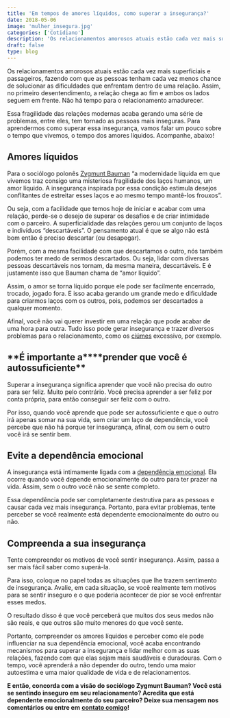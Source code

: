 ```yaml
---
title: 'Em tempos de amores líquidos, como superar a insegurança?'
date: 2018-05-06
image: 'mulher_insegura.jpg'
categories: ['Cotidiano']
description: 'Os relacionamentos amorosos atuais estão cada vez mais superficiais e passageiros, fazendo com que as pessoas tenham cada vez menos chance...'
draft: false
type: blog
---
```


Os relacionamentos amorosos atuais estão cada vez mais superficiais e passageiros, fazendo com que as pessoas tenham cada vez menos chance de solucionar as dificuldades que enfrentam dentro de uma relação. Assim, no primeiro desentendimento, a relação chega ao fim e ambos os lados seguem em frente. Não há tempo para o relacionamento amadurecer.

Essa fragilidade das relações modernas acaba gerando uma série de problemas, entre eles, tem tornado as pessoas mais inseguras. Para aprendermos como superar essa insegurança, vamos falar um pouco sobre o tempo que vivemos, o tempo dos amores líquidos. Acompanhe, abaixo!

## **Amores líquidos**

Para o sociólogo polonês [Zygmunt Bauman](https://guiadoestudante.abril.com.br/especiais/zygmunt-bauman/) “a modernidade líquida em que vivemos traz consigo uma misteriosa fragilidade dos laços humanos, um amor líquido. A insegurança inspirada por essa condição estimula desejos conflitantes de estreitar esses laços e ao mesmo tempo mantê-los frouxos”.

Ou seja, com a facilidade que temos hoje de iniciar e acabar com uma relação, perde-se o desejo de superar os desafios e de criar intimidade com o parceiro. A superficialidade das relações gerou um conjunto de laços e indivíduos “descartáveis”. O pensamento atual é que se algo não está bom então é preciso descartar (ou desapegar).

Porém, com a mesma facilidade com que descartamos o outro, nós também podemos ter medo de sermos descartados. Ou seja, lidar com diversas pessoas descartáveis nos tornam, da mesma maneira, descartáveis. E é justamente isso que Bauman chama de “amor líquido”.

Assim, o amor se torna líquido porque ele pode ser facilmente encerrado, trocado, jogado fora. E isso acaba gerando um grande medo e dificuldade para criarmos laços com os outros, pois, podemos ser descartados a qualquer momento.

Afinal, você não vai querer investir em uma relação que pode acabar de uma hora para outra. Tudo isso pode gerar insegurança e trazer diversos problemas para o relacionamento, como os [ciúmes](/ciumes-sofrimento-de-muitos-e-amor-de-poucos/) excessivo, por exemplo.

## **É importante a\*\***prender que você é autossuficiente\*\*

Superar a insegurança significa aprender que você não precisa do outro para ser feliz. Muito pelo contrário. Você precisa aprender a ser feliz por conta própria, para então conseguir ser feliz com o outro.

Por isso, quando você aprende que pode ser autossuficiente e que o outro irá apenas somar na sua vida, sem criar um laço de dependência, você percebe que não há porque ter insegurança, afinal, com ou sem o outro você irá se sentir bem.

## **Evite a dependência emocional**

A insegurança está intimamente ligada com a [dependência emocional](/dependencia-emocional/). Ela ocorre quando você depende emocionalmente do outro para ter prazer na vida. Assim, sem o outro você não se sente completo.

Essa dependência pode ser completamente destrutiva para as pessoas e causar cada vez mais insegurança. Portanto, para evitar problemas, tente perceber se você realmente está dependente emocionalmente do outro ou não.

## **Compreenda a sua insegurança**

Tente compreender os motivos de você sentir insegurança. Assim, passa a ser mais fácil saber como superá-la.

Para isso, coloque no papel todas as situações que lhe trazem sentimento de insegurança. Avalie, em cada situação, se você realmente tem motivos para se sentir inseguro e o que poderia acontecer de pior se você enfrentar esses medos.

O resultado disso é que você perceberá que muitos dos seus medos não são reais, e que outros são muito menores do que você sente.

Portanto, compreender os amores líquidos e perceber como ele pode influenciar na sua dependência emocional, você acaba encontrando mecanismos para superar a insegurança e lidar melhor com as suas relações, fazendo com que elas sejam mais saudáveis e duradouras. Com o tempo, você aprenderá a não depender do outro, tendo uma maior autoestima e uma maior qualidade de vida e de relacionamentos.

**E então, concorda com a visão do sociólogo Zygmunt Bauman? Você está se sentindo inseguro em seu relacionamento? Acredita que está dependente emocionalmente do seu parceiro? Deixe sua mensagem nos comentários ou entre em** [**contato comigo**](/contato/)**!**

